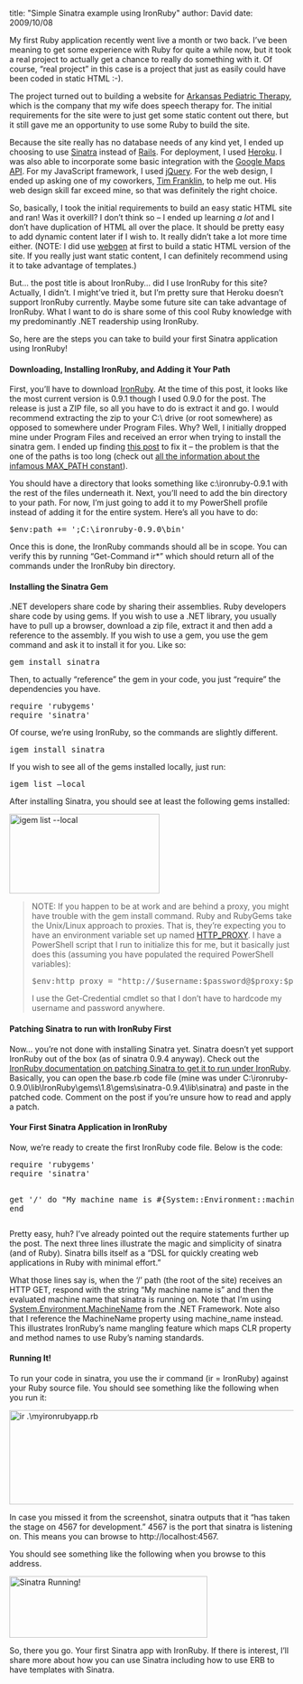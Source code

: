 
title: "Simple Sinatra example using IronRuby"
author: David
date: 2009/10/08

<p>My first Ruby application recently went live a month or two back. I’ve been meaning to get some experience with Ruby for quite a while now, but it took a real project to actually get a chance to really do something with it. Of course, “real project” in this case is a project that just as easily could have been coded in static HTML :-). </p> <p>The project turned out to building a website for <a href="http://www.arpediatrictherapy.com/">Arkansas Pediatric Therapy</a>, which is the company that my wife does speech therapy for. The initial requirements for the site were to just get some static content out there, but it still gave me an opportunity to use some Ruby to build the site. </p> <p>Because the site really has no database needs of any kind yet, I ended up choosing to use <a href="http://www.sinatrarb.com/">Sinatra</a> instead of <a href="http://rubyonrails.org/">Rails</a>. For deployment, I used <a href="http://heroku.com/">Heroku</a>. I was also able to incorporate some basic integration with the <a href="http://code.google.com/apis/maps/">Google Maps API</a>. For my JavaScript framework, I used <a href="http://jquery.com/">jQuery</a>. For the web design, I ended up asking one of my coworkers, <a href="http://www.pureux.com/">Tim Franklin</a>, to help me out. His web design skill far exceed mine, so that was definitely the right choice.</p> <p>So, basically, I took the initial requirements to build an easy static HTML site and ran! Was it overkill? I don’t think so – I ended up learning <em>a lot</em> and I don’t have duplication of HTML all over the place. It should be pretty easy to add dynamic content later if I wish to. It really didn’t take a lot more time either. (NOTE: I did use <a href="http://webgen.rubyforge.org/">webgen</a> at first to build a static HTML version of the site. If you really just want static content, I can definitely recommend using it to take advantage of templates.)</p> <p>But… the post title is about IronRuby… did I use IronRuby for this site? Actually, I didn’t. I might’ve tried it, but I’m pretty sure that Heroku doesn’t support IronRuby currently. Maybe some future site can take advantage of IronRuby. What I want to do is share some of this cool Ruby knowledge with my predominantly .NET readership using IronRuby.</p> <p>So, here are the steps you can take to build your first Sinatra application using IronRuby!</p> <h4>Downloading, Installing IronRuby, and Adding it Your Path</h4> <p>First, you’ll have to download <a href="http://www.ironruby.net/">IronRuby</a>. At the time of this post, it looks like the most current version is 0.9.1 though I used 0.9.0 for the post. The release is just a ZIP file, so all you have to do is extract it and go. I would recommend extracting the zip to your C:\ drive (or root somewhere) as opposed to somewhere under Program Files. Why? Well, I initially dropped mine under Program Files and received an error when trying to install the sinatra gem. I ended up finding <a href="http://unplugged.giggio.net/unplugged/category/IronRuby.aspx">this post</a> to fix it – the problem is that the one of the paths is too long (check out <a href="http://www.google.com/search?q=max_path">all the information about the infamous MAX_PATH constant</a>).</p> <p>You should have a directory that looks something like c:\ironruby-0.9.1 with the rest of the files underneath it. Next, you’ll need to add the bin directory to your path. For now, I’m just going to add it to my PowerShell profile instead of adding it for the entire system. Here’s all you have to do:</p><pre class="brush: ps1;">$env:path += ';C:\ironruby-0.9.0\bin'
</pre>
<p>Once this is done, the IronRuby commands should all be in scope. You can verify this by running “Get-Command ir*” which should return all of the commands under the IronRuby bin directory.</p>
<h4>Installing the Sinatra Gem</h4>
<p>.NET developers share code by sharing their assemblies. Ruby developers share code by using gems. If you wish to use a .NET library, you usually have to pull up a browser, download a zip file, extract it and then add a reference to the assembly. If you wish to use a gem, you use the gem command and ask it to install it for you. Like so:</p><pre class="brush: ruby;">gem install sinatra
</pre>
<p>Then, to actually “reference” the gem in your code, you just “require” the dependencies you have.</p><pre class="brush: ruby;">require 'rubygems'
require 'sinatra'
</pre>
<p>Of course, we’re using IronRuby, so the commands are slightly different. <pre class="brush: ruby;">igem install sinatra</pre>
<p>If you wish to see all of the gems installed locally, just run: <pre class="brush: ruby;">igem list –local</pre>
<p>After installing Sinatra, you should see at least the following gems installed: 
<p><img style="border-right-width: 0px; display: inline; border-top-width: 0px; border-bottom-width: 0px; border-left-width: 0px" title="igem list --local" border="0" alt="igem list --local" src="http://www.mohundro.com/blog/content/binary/WindowsLiveWriter/SimpleSinatraexampleusingIronRuby_8831/image_6.png" width="266" height="141"> 
<blockquote>
<p>NOTE: If you happen to be at work and are behind a proxy, you might have trouble with the gem install command. Ruby and RubyGems take the Unix/Linux approach to proxies. That is, they’re expecting you to have an environment variable set up named <a href="http://www.google.com/search?q=http_proxy+environment+variable">HTTP_PROXY</a>. I have a PowerShell script that I run to initialize this for me, but it basically just does this (assuming you have populated the required PowerShell variables): <pre class="brush: ps1;">$env:http_proxy = "http://$username:$password@$proxy:$proxyPort"
</pre>
<p>I use the Get-Credential cmdlet so that I don’t have to hardcode my username and password anywhere.</p></blockquote>
<h4>Patching Sinatra to run with IronRuby First</h4>
<p>Now… you’re not done with installing Sinatra yet. Sinatra doesn’t yet support IronRuby out of the box (as of sinatra 0.9.4 anyway). Check out the <a href="http://www.ironruby.net/Documentation/Real_Ruby_Applications/Sinatra">IronRuby documentation on patching Sinatra to get it to run under IronRuby</a>. Basically, you can open the base.rb code file (mine was under C:\ironruby-0.9.0\lib\IronRuby\gems\1.8\gems\sinatra-0.9.4\lib\sinatra) and paste in the patched code. Comment on the post if you’re unsure how to read and apply a patch.</p>
<h4>Your First Sinatra Application in IronRuby</h4>
<p>Now, we’re ready to create the first IronRuby code file. Below is the code: <pre class="brush: ruby;">require 'rubygems'
require 'sinatra' 

get '/' do
  "My machine name is #{System::Environment::machine_name}"
end
</pre>
<p>
<p>Pretty easy, huh? I’ve already pointed out the require statements further up the post. The next three lines illustrate the magic and simplicity of sinatra (and of Ruby). Sinatra bills itself as a “DSL for quickly creating web applications in Ruby with minimal effort.”</p>
<p>What those lines say is, when the ‘/’ path (the root of the site) receives an HTTP GET, respond with the string “My machine name is” and then the evaluated machine name that sinatra is running on. Note that I’m using <a href="http://msdn.microsoft.com/en-us/library/system.environment.machinename.aspx">System.Environment.MachineName</a> from the .NET Framework. Note also that I reference the MachineName property using machine_name instead. This illustrates IronRuby’s name mangling feature which maps CLR property and method names to use Ruby’s naming standards.</p>
<h4>Running It!</h4>
<p>To run your code in sinatra, you use the ir command (ir = IronRuby) against your Ruby source file. You should see something like the following when you run it:</p>
<p><img style="border-right-width: 0px; display: inline; border-top-width: 0px; border-bottom-width: 0px; border-left-width: 0px" title="ir .\myironrubyapp.rb" border="0" alt="ir .\myironrubyapp.rb" src="http://www.mohundro.com/blog/content/binary/WindowsLiveWriter/SimpleSinatraexampleusingIronRuby_8831/image_5.png" width="644" height="167"> </p>
<p>In case you missed it from the screenshot, sinatra outputs that it “has taken the stage on 4567 for development.” 4567 is the port that sinatra is listening on. This means you can browse to http://localhost:4567.</p>
<p>You should see something like the following when you browse to this address.</p>
<p><img style="border-right-width: 0px; display: inline; border-top-width: 0px; border-bottom-width: 0px; border-left-width: 0px" title="Sinatra Running!" border="0" alt="Sinatra Running!" src="http://www.mohundro.com/blog/content/binary/WindowsLiveWriter/SimpleSinatraexampleusingIronRuby_8831/image_9.png" width="351" height="109"></p>
<p>So, there you go. Your first Sinatra app with IronRuby. If there is interest, I’ll share more about how you can use Sinatra including how to use ERB to have templates with Sinatra.</p>
